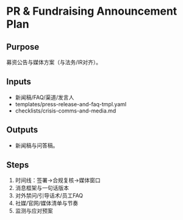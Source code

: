 # PR & Fundraising Announcement Plan

## Purpose

募资公告与媒体方案（与法务/IR对齐）。

## Inputs

- 新闻稿/FAQ/渠道/发言人
- templates/press-release-and-faq-tmpl.yaml
- checklists/crisis-comms-and-media.md

## Outputs

- 新闻稿与问答稿。

## Steps

1. 时间线：签署→合规复核→媒体窗口
2. 消息框架与一句话版本
3. 对外禁问/引导话术/员工FAQ
4. 社媒/官网/媒体清单与节奏
5. 监测与应对预案
